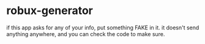 # robux-generator
if this app asks for any of your info, put something FAKE in it. it doesn't send anything anywhere, and you can check the code to make sure.
